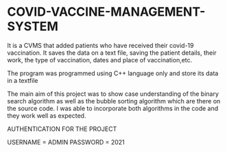 # COVID-VACCINE-MANAGEMENT-SYSTEM
It is a CVMS that added patients who have received their covid-19 vaccination. It saves the data on a text file, saving the patient details, their work, the type of vaccination, dates and place of vaccination,etc.

The program was programmed using C++ language only and store its data in a textfile

The main aim of this project was to show case understanding of the binary search algorithm as well as the bubble sorting algorithm which are there on the source code. I was able to incorporate both algorithms in the code and they work well as expected.

AUTHENTICATION FOR THE PROJECT

USERNAME = ADMIN
PASSWORD = 2021
